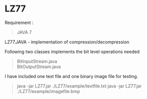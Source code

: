 LZ77
====

Requirement : 

> JAVA 7


LZ77.JAVA - implementation of compression/decompression

Following two classes implements the bit level operations needed

> BitInputStream.java  
> BitOutputStream.java



I have included one text file and one binary image file for testing.

> java -jar LZ77.jar ./LZ77/example/textfile.txt
> java -jar LZ77.jar ./LZ77/example/imagefile.bmp
